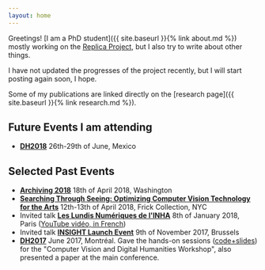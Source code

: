 ```yaml
---
layout: home
---
```


Greetings! [I am a PhD student]({{ site.baseurl }}{% link about.md %}) mostly working on the [Replica Project](http://dhlab.epfl.ch/page-128334-en.html), but I also try to write about other things.

I have not updated the progresses of the project recently, but I will start posting again soon, I hope.

Some of my publications are linked directly on the [research page]({{ site.baseurl }}{% link research.md %}).

## Future Events I am attending

- **[DH2018](https://dh2018.adho.org/en/)** 26th-29th of June, Mexico

## Selected Past Events

- **[Archiving 2018](http://www.imaging.org/site/IST/Conferences/Archiving/IST/Conferences/Archiving/Archiving_Home.aspx)** 18th of April 2018, Washington
- **[Searching Through Seeing: Optimizing Computer Vision Technology for the Arts](https://www.frick.org/research/upcoming_symposia)** 12th-13th of April 2018, Frick Collection, NYC
- Invited talk **[Les Lundis Numériques de l'INHA](https://www.inha.fr/fr/agenda/parcourir-par-annee/en-2018/janvier-2018-1/lundisnum-2018-projet-replica.html)** 8th of January 2018, Paris ([YouTube vidéo, in French](https://www.youtube.com/watch?v=JxFMEAokjTM))
- Invited talk **[INSIGHT Launch Event](http://uahost.uantwerpen.be/platformdh/index.php/event/insight-launch-event-ai-and-the-linking-of-digital-heritage-data/)** 9th of November 2017, Brussels
- **[DH2017](https://dh2018.adho.org/en/)** June 2017, Montréal. Gave the hands-on sessions ([code+slides](https://github.com/SeguinBe/DHWorkshop2017)) for the "Computer Vision and Digital Humanities Workshop", also presented a paper at the main conference.